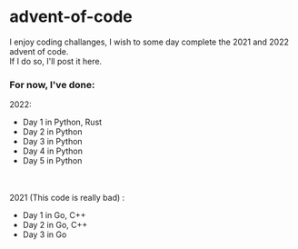 # advent-of-code
I enjoy coding challanges, I wish to some day complete the 2021 and 2022 advent of code.<br>
If I do so, I'll post it here.
### For now, I've done:
2022:<br>
- Day 1 in Python, Rust
- Day 2 in Python
- Day 3 in Python
- Day 4 in Python
- Day 5 in Python

<br><br>
2021 (This code is really bad) :<br>
- Day 1 in Go, C++
- Day 2 in Go, C++
- Day 3 in Go


